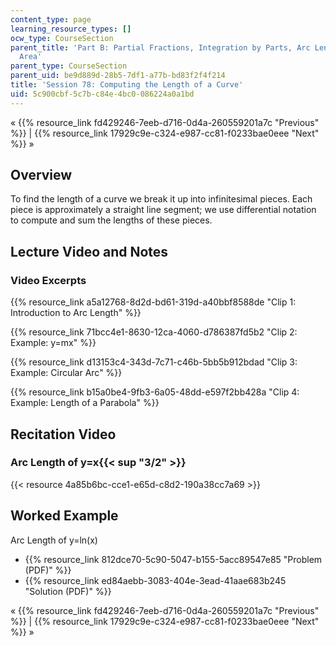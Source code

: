 ```yaml
---
content_type: page
learning_resource_types: []
ocw_type: CourseSection
parent_title: 'Part B: Partial Fractions, Integration by Parts, Arc Length, and Surface
  Area'
parent_type: CourseSection
parent_uid: be9d889d-28b5-7df1-a77b-bd83f2f4f214
title: 'Session 78: Computing the Length of a Curve'
uid: 5c900cbf-5c7b-c84e-4bc0-086224a0a1bd
---
```


« {{% resource_link fd429246-7eeb-d716-0d4a-260559201a7c "Previous" %}} | {{% resource_link 17929c9e-c324-e987-cc81-f0233bae0eee "Next" %}} »

Overview
--------

To find the length of a curve we break it up into infinitesimal pieces. Each piece is approximately a straight line segment; we use differential notation to compute and sum the lengths of these pieces.

Lecture Video and Notes
-----------------------

### Video Excerpts

{{% resource_link a5a12768-8d2d-bd61-319d-a40bbf8588de "Clip 1: Introduction to Arc Length" %}}

{{% resource_link 71bcc4e1-8630-12ca-4060-d786387fd5b2 "Clip 2: Example: y=mx" %}}

{{% resource_link d13153c4-343d-7c71-c46b-5bb5b912bdad "Clip 3: Example: Circular Arc" %}}

{{% resource_link b15a0be4-9fb3-6a05-48dd-e597f2bb428a "Clip 4: Example: Length of a Parabola" %}}

Recitation Video
----------------

### Arc Length of y=x{{< sup "3/2" >}}

{{< resource 4a85b6bc-cce1-e65d-c8d2-190a38cc7a69 >}}

Worked Example
--------------

Arc Length of y=ln(x)

*   {{% resource_link 812dce70-5c90-5047-b155-5acc89547e85 "Problem (PDF)" %}}
*   {{% resource_link ed84aebb-3083-404e-3ead-41aae683b245 "Solution (PDF)" %}}

« {{% resource_link fd429246-7eeb-d716-0d4a-260559201a7c "Previous" %}} | {{% resource_link 17929c9e-c324-e987-cc81-f0233bae0eee "Next" %}} »